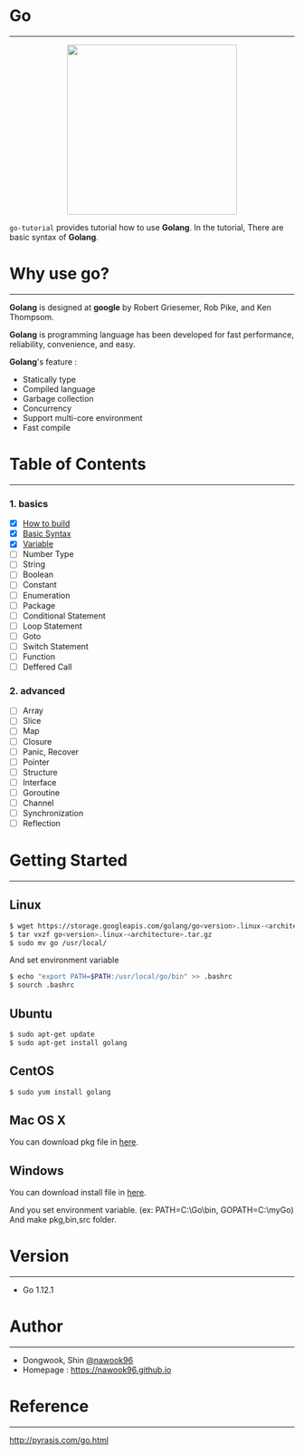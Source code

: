 # Go
---
<p align="center"><img width="300" src="https://cdn0.tnwcdn.com/wp-content/blogs.dir/1/files/2018/07/go.png" />

`go-tutorial` provides tutorial how to use **Golang**. In the tutorial, There are basic syntax of **Golang**.

# Why use go?
---

**Golang** is designed at **google** by Robert Griesemer, Rob Pike, and Ken Thompsom.

**Golang** is programming language has been developed for fast performance, reliability, convenience, and easy.

**Golang**'s feature :

- Statically type
- Compiled language
- Garbage collection
- Concurrency
- Support multi-core environment
- Fast compile

# Table of Contents
---

### 1. basics
- [X] [How to build](https://github.com/nawook96/go-tutorial/tree/master/src/1_basics/1_Build)
- [X] [Basic Syntax](https://github.com/nawook96/go-tutorial/tree/master/src/1_basics/2_Basic_Syntax)
- [X] [Variable](https://github.com/nawook96/go-tutorial/tree/master/src/1_basics/3_Variable)
- [ ] Number Type
- [ ] String
- [ ] Boolean
- [ ] Constant
- [ ] Enumeration
- [ ] Package
- [ ] Conditional Statement
- [ ] Loop Statement
- [ ] Goto
- [ ] Switch Statement
- [ ] Function
- [ ] Deffered Call

### 2. advanced
- [ ] Array
- [ ] Slice
- [ ] Map
- [ ] Closure
- [ ] Panic, Recover
- [ ] Pointer
- [ ] Structure
- [ ] Interface
- [ ] Goroutine
- [ ] Channel
- [ ] Synchronization
- [ ] Reflection

# Getting Started
---
## Linux
```bash
$ wget https://storage.googleapis.com/golang/go<version>.linux-<architecture>.tar.gz
$ tar vxzf go<version>.linux-<architecture>.tar.gz
$ sudo mv go /usr/local/
```
And set environment variable
```bash
$ echo "export PATH=$PATH:/usr/local/go/bin" >> .bashrc
$ sourch .bashrc
```
## Ubuntu
```bash
$ sudo apt-get update
$ sudo apt-get install golang
```
## CentOS
```bash
$ sudo yum install golang
```
## Mac OS X
You can download pkg file in [here](http://golang.org/dl).
## Windows
You can download install file in [here](http://golang.org/dl).

And you set environment variable. (ex: PATH=C:\Go\bin, GOPATH=C:\myGo\)
And make pkg,bin,src folder.

# Version
---
- Go 1.12.1

# Author
---
- Dongwook, Shin [@nawook96](https://github.com/nawook96)
- Homepage : https://nawook96.github.io

# Reference
---
http://pyrasis.com/go.html